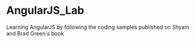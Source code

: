# AngularJS_Lab
Learning AngularJS by following the coding samples published on Shyam and Brad Green's book
